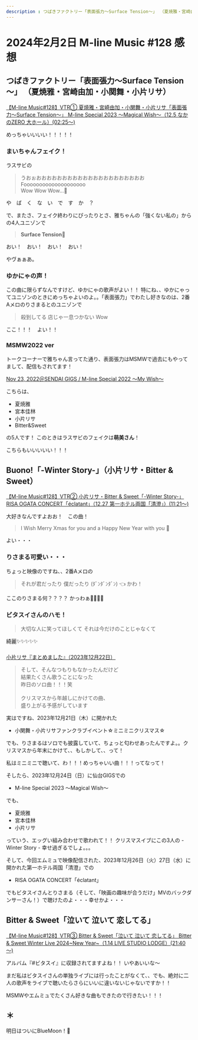 ```yaml
---
description : つばきファクトリー「表面張力～Surface Tension～」 （夏焼雅・宮崎由加・小関舞・小片リサ）、Buono!「-Winter Story-」（小片リサ・Bitter & Sweet）、Bitter & Sweet「泣いて 泣いて 恋してる」
---
```


# 2024年2月2日 M-line Music #128 感想

## つばきファクトリー「表面張力～Surface Tension～」 （夏焼雅・宮崎由加・小関舞・小片リサ）

[<i class="fa-lg fa-brands fa-youtube"></i> 【M-line Music#128】VTR① 夏焼雅・宮崎由加・小関舞・小片リサ「表面張力～Surface Tension～」 M-line Special 2023 ～Magical Wish～（12.5 なかのZERO 大ホール）(02:25～)](https://www.youtube.com/watch?v=MeUJgeeFOOw&t=2m25s)

めっちゃいいいい！！！！！

### まいちゃんフェイク！

ラスサビの

> うおぉおおおおおおおおおおおおおおおおおおおおお <br> Foooooooooooooooooooo <br> Wow Wow Wow...🎵

や　ば　く　な　い　で　す　か　？

で、またさ、フェイク終わりにぴったりとさ、雅ちゃんの「強くない私の」からの4人ユニゾンで

> **Surface Tension🎵**

おい！　おい！　おい！　おい！

やヴぁぁあ。

### ゆかにゃの声！

この曲に限らずなんですけど、ゆかにゃの歌声がよい！！ 特にね、、ゆかにゃってユニゾンのときにめっちゃよいのよ。。「表面張力」でわたし好きなのは、2番Aメロのりさまるとのユニゾンで

> 殺到してる 店じゃ一息つかない Wow

ここ！！！　よい！！

### MSMW2022 ver

トークコーナーで雅ちゃん言ってた通り、表面張力はMSMWで過去にもやってまして、配信もされてます！

[<i class="fa-lg fa-brands fa-youtube"></i> Nov 23, 2022＠SENDAI GIGS / M-line Special 2022 ～My Wish～](https://www.youtube.com/watch?v=AsnJSwZj6cA)

こちらは、

* 夏焼雅
* 宮本佳林
* 小片リサ
* Bitter&Sweet

の5人です！ このときはラスサビのフェイクは**萌美さん**！

こちらもいいいいい！！！

## Buono!「-Winter Story-」（小片リサ・Bitter & Sweet）

[<i class="fa-lg fa-brands fa-youtube"></i>【M-line Music#128】VTR② 小片リサ・Bitter & Sweet「-Winter Story-」 RISA OGATA CONCERT「éclatant」（12.27 第一ホテル両国「清澄」）(11:21～)](https://www.youtube.com/watch?v=MeUJgeeFOOw&t=11m21s)

大好きなんですよおお！　この曲！

> I Wish Merry Xmas for you and a Happy New Year with you 🎵

よい・・・

### りさまる可愛い・・・

ちょっと映像のですね、、2番Aメロの

> それが君だったり 僕だったり (ﾀﾞﾝﾀﾞﾝﾀﾞﾝ) 👈 かわ！

ここのりさまる何？？？？ かっわぁ🥰🥰🥰🥰

### ビタスイさんのハモ！

> 大切な人に笑ってほしくて それは今だけのことじゃなくて

綺麗✨✨✨✨✨

### 

[小片リサ『まとめました』（2023年12月22日）](https://ameblo.jp/risa-ogata/entry-12833586556.html)

>そして、そんなつもりもなかったんだけど <br> 結果たくさん歌うことになった <br> 昨日のソロ曲！！！笑 <br><br> クリスマスから年越しにかけての曲、 <br>
盛り上がる予感がしています

実はですね、2023年12月21日（木）に開かれた

* 小関舞・小片リサファンクラブイベント☆ミニミニクリスマス☆

でも、りさまるはソロでも披露していて、ちょっと匂わせあったんですよ。。クリスマスから年末にかけて、、もしかして、、って！

私はミニミニで聴いて、わ！！！めっちゃいい曲！！！ってなって！

そしたら、2023年12月24日（日）に仙台GIGSでの

* M-line Special 2023 ～Magical Wish～

でも、

* 夏焼雅
* 宮本佳林
* 小片リサ

っていう、エッグい組み合わせで歌われて！！ クリスマスイブにこの3人の - Winter Story - 幸せ過ぎるでしょ。。。

そして、今回エムミュで映像配信された、2023年12月26日（火）27日（水）に開かれた第一ホテル両国「清澄」での

* RISA OGATA CONCERT「éclatant」

でもビタスイさんとりさまる（そして、「映画の趣味が合うだけ」MVのバックダンサーさん！）で聴けたのよ・・・幸せかよ・・・

## Bitter & Sweet「泣いて 泣いて 恋してる」

[<i class="fa-lg fa-brands fa-youtube"></i>【M-line Music#128】VTR③ Bitter & Sweet「泣いて 泣いて 恋してる」 Bitter & Sweet Winter Live 2024~New Year~（1.14 LIVE STUDIO LODGE）(21:40～) ](https://www.youtube.com/watch?v=MeUJgeeFOOw&t=21m40s)

アルバム『#ビタスイ』に収録されてますよね！！ いやあいいな～

まだ私はビタスイさんの単独ライブには行ったことがなくて、、でも、絶対に二人の歌声をライブで聴いたらさらにいいに違いないじゃないですか！！

MSMWやエムミュでたくさん好きな曲もできたので行きたい！！！

## ＊

明日はついにBlueMoon！🌙